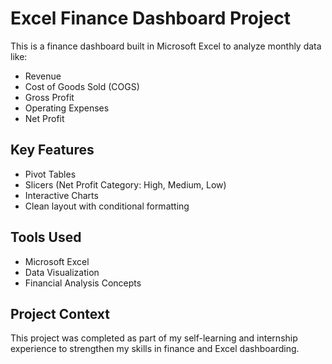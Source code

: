 # Excel Finance Dashboard Project

This is a finance dashboard built in Microsoft Excel to analyze monthly data like:

- Revenue
- Cost of Goods Sold (COGS)
- Gross Profit
- Operating Expenses
- Net Profit

## Key Features

- Pivot Tables
- Slicers (Net Profit Category: High, Medium, Low)
- Interactive Charts
- Clean layout with conditional formatting

## Tools Used

- Microsoft Excel
- Data Visualization
- Financial Analysis Concepts

## Project Context

This project was completed as part of my self-learning and internship experience to strengthen my skills in finance and Excel dashboarding.

